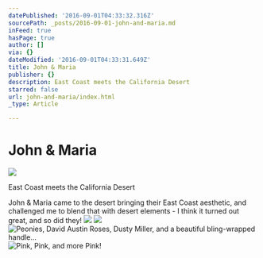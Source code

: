 ```yaml
---
datePublished: '2016-09-01T04:33:32.316Z'
sourcePath: _posts/2016-09-01-john-and-maria.md
inFeed: true
hasPage: true
author: []
via: {}
dateModified: '2016-09-01T04:33:31.649Z'
title: John & Maria
publisher: {}
description: East Coast meets the California Desert
starred: false
url: john-and-maria/index.html
_type: Article

---
```

# John & Maria
![](https://the-grid-user-content.s3-us-west-2.amazonaws.com/8701136c-f833-444f-b25d-5486f9bfc445.jpg)

East Coast meets the California Desert

John & Maria came to the desert bringing their East Coast aesthetic, and challenged me to blend that with desert elements - I think it turned out great, and so did they!
![](https://the-grid-user-content.s3-us-west-2.amazonaws.com/facefcfb-daa2-4d25-92c5-ae99d9498a89.jpg)
![](https://the-grid-user-content.s3-us-west-2.amazonaws.com/bebd4927-f4fc-4665-be0a-7927c5392a77.jpg)
![Peonies, David Austin Roses, Dusty Miller, and a beautiful bling-wrapped handle...](https://the-grid-user-content.s3-us-west-2.amazonaws.com/231a07d2-4b77-4d02-8bdc-42a0ded4da4e.jpg)
![Pink, Pink, and more Pink!](https://the-grid-user-content.s3-us-west-2.amazonaws.com/bae722a4-d9f6-44e0-9ae7-75008019970d.jpg)